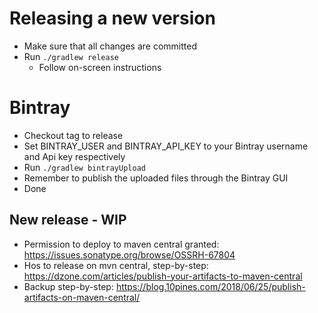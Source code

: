 # Releasing a new version
* Make sure that all changes are committed
* Run `./gradlew release`
    * Follow on-screen instructions
# Bintray
* Checkout tag to release
* Set BINTRAY_USER and BINTRAY_API_KEY to your Bintray username and Api key respectively
* Run `./gradlew bintrayUpload`
* Remember to publish the uploaded files through the Bintray GUI
* Done

## New release - WIP
* Permission to deploy to maven central granted: https://issues.sonatype.org/browse/OSSRH-67804
* Hos to release on mvn central, step-by-step: https://dzone.com/articles/publish-your-artifacts-to-maven-central
* Backup step-by-step: https://blog.10pines.com/2018/06/25/publish-artifacts-on-maven-central/
